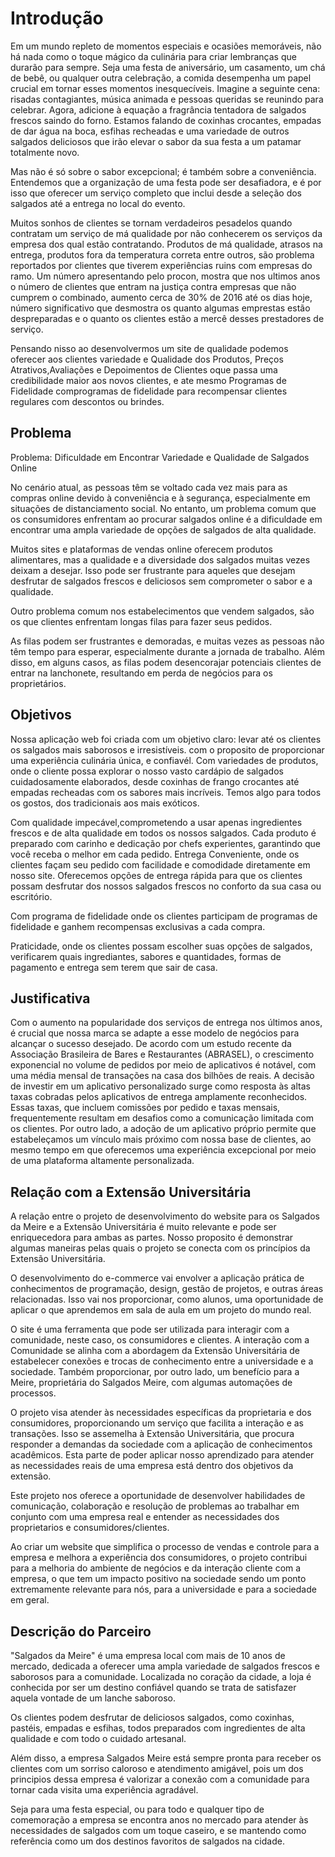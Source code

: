 # Introdução

Em um mundo repleto de momentos especiais e ocasiões memoráveis, não há nada como o toque mágico da culinária para criar lembranças que durarão para sempre. Seja uma festa de aniversário, um casamento, um chá de bebê, ou qualquer outra celebração, a comida desempenha um papel crucial em tornar esses momentos inesquecíveis. 
Imagine a seguinte cena: risadas contagiantes, música animada e pessoas queridas se reunindo para celebrar. Agora, adicione à equação a fragrância tentadora de salgados frescos saindo do forno. Estamos falando de coxinhas crocantes, empadas de dar água na boca, esfihas recheadas e uma variedade de outros salgados deliciosos que irão elevar o sabor da sua festa a um patamar totalmente novo.

Mas não é só sobre o sabor excepcional; é também sobre a conveniência. Entendemos que a organização de uma festa pode ser desafiadora, e é por isso que oferecer um serviço completo que inclui desde a seleção dos salgados até a entrega no local do evento. 

Muitos sonhos de clientes se tornam verdadeiros pesadelos quando contratam um serviço de má qualidade por não conhecerem os serviços da empresa dos qual estão contratando.
Produtos de má qualidade, atrasos na entrega, produtos fora da temperatura correta entre outros, são problema reportados por clientes que tiverem experiências ruins com empresas do ramo.
Um número apresentando pelo procon, mostra que nos ultimos anos o número de clientes que entram na justiça contra empresas que não cumprem o combinado, aumento cerca de 30% de 2016 até os dias hoje, número significativo que desmostra os quanto algumas emprestas estão despreparadas e o quanto os clientes estão a mercê desses prestadores de serviço.

Pensando nisso ao desenvolvermos um site de qualidade podemos oferecer aos clientes
variedade e Qualidade dos Produtos, Preços Atrativos,Avaliações e Depoimentos de Clientes oque passa uma credibilidade maior aos novos clientes, e ate mesmo Programas de Fidelidade comprogramas de fidelidade para recompensar clientes regulares com descontos ou brindes.


## Problema

Problema: Dificuldade em Encontrar Variedade e Qualidade de Salgados Online

No cenário atual, as pessoas têm se voltado cada vez mais para as compras online devido à conveniência e à segurança, especialmente em situações de distanciamento social. No entanto, um problema comum que os consumidores enfrentam ao procurar salgados online é a dificuldade em encontrar uma ampla variedade de opções de salgados de alta qualidade.

Muitos sites e plataformas de vendas online oferecem produtos alimentares, mas a qualidade e a diversidade dos salgados muitas vezes deixam a desejar. Isso pode ser frustrante para aqueles que desejam desfrutar de salgados frescos e deliciosos sem comprometer o sabor e a qualidade.

Outro problema comum nos estabelecimentos que vendem salgados, são os que clientes enfrentam longas filas para fazer seus pedidos.

As filas podem ser frustrantes e demoradas, e muitas vezes as pessoas não têm tempo para esperar, especialmente durante a jornada de trabalho. Além disso, em alguns casos, as filas podem desencorajar potenciais clientes de entrar na lanchonete, resultando em perda de negócios para os proprietários.



## Objetivos

Nossa aplicação web foi criada com um objetivo claro: levar até os clientes os salgados mais saborosos e irresistíveis. com o proposito de proporcionar uma experiência culinária única, e confiavél.
Com variedades de produtos, onde o cliente possa explorar o nosso vasto cardápio de salgados cuidadosamente elaborados, desde coxinhas de frango crocantes até empadas recheadas com os sabores mais incríveis. Temos algo para todos os gostos, dos tradicionais aos mais exóticos.

Com qualidade impecável,comprometendo a usar apenas ingredientes frescos e de alta qualidade em todos os nossos salgados. Cada produto é preparado com carinho e dedicação por chefs experientes, garantindo que você receba o melhor em cada pedido.
Entrega Conveniente, onde os clientes façam seu pedido com facilidade e comodidade diretamente em nosso site. Oferecemos opções de entrega rápida para que os clientes possam desfrutar dos nossos salgados frescos no conforto da sua casa ou escritório.

Com programa de fidelidade onde os clientes participam de programas de fidelidade e ganhem recompensas exclusivas a cada compra.

Praticidade, onde os clientes possam escolher suas opções de salgados, verificarem quais ingrediantes, sabores e quantidades, formas de pagamento e entrega sem terem que sair de casa.

 

## Justificativa

Com o aumento na popularidade dos serviços de entrega nos últimos anos, é crucial que nossa marca se adapte a esse modelo de negócios para alcançar o sucesso desejado.
De acordo com um estudo recente da Associação Brasileira de Bares e Restaurantes (ABRASEL), o crescimento exponencial no volume de pedidos por meio de aplicativos é notável, com uma média mensal de transações na casa dos bilhões de reais.
A decisão de investir em um aplicativo personalizado surge como resposta às altas taxas cobradas pelos aplicativos de entrega amplamente reconhecidos. 
Essas taxas, que incluem comissões por pedido e taxas mensais, frequentemente resultam em desafios como a comunicação limitada com os clientes. 
Por outro lado, a adoção de um aplicativo próprio permite que estabeleçamos um vínculo mais próximo com nossa base de clientes, ao mesmo tempo em que oferecemos uma experiência excepcional por meio de uma plataforma altamente personalizada.


## Relação com a Extensão Universitária

A relação entre o projeto de desenvolvimento do website para os Salgados da Meire e a Extensão Universitária é muito relevante e pode ser enriquecedora para ambas as partes. Nosso proposito é demonstrar algumas maneiras pelas quais o projeto se conecta com os princípios da Extensão Universitária.

O desenvolvimento do e-commerce vai envolver a aplicação prática de conhecimentos de programação, design, gestão de projetos, e outras áreas relacionadas. Isso vai nos proporcionar, como alunos, uma oportunidade de aplicar o que aprendemos em sala de aula em um projeto do mundo real.

O site é uma ferramenta que pode ser utilizada para interagir com a comunidade, neste caso, os consumidores e clientes. A interação com a Comunidade se alinha com a abordagem da Extensão Universitária de estabelecer conexões e trocas de conhecimento entre a universidade e a sociedade. Também proporcionar, por outro lado, um benefício para a Meire, proprietária do Salgados Meire, com algumas automações de processos.

O projeto visa atender às necessidades específicas da proprietaria e dos consumidores, proporcionando um serviço que facilita a interação e as transações. Isso se assemelha à Extensão Universitária, que procura responder a demandas da sociedade com a aplicação de conhecimentos acadêmicos. Esta parte de poder aplicar nosso aprendizado para atender as necessidades reais de uma empresa está dentro dos objetivos da extensão.

Este projeto nos oferece a oportunidade de desenvolver habilidades de comunicação, colaboração e resolução de problemas ao trabalhar em conjunto com uma empresa real e entender as necessidades dos proprietarios e consumidores/clientes.

Ao criar um website que simplifica o processo de vendas e controle para a empresa e melhora a experiência dos consumidores, o projeto contribui para a melhoria do ambiente de negócios e da interação cliente com a empresa, o que tem um impacto positivo na sociedade sendo um ponto extremamente relevante para nós, para a universidade e para a sociedade em geral.


## Descrição do Parceiro

"Salgados da Meire" é uma empresa local com mais de 10 anos de mercado, dedicada a oferecer uma ampla variedade de salgados frescos e saborosos para a comunidade. Localizada no coração da cidade, a loja é conhecida por ser um destino confiável quando se trata de satisfazer aquela vontade de um lanche saboroso.

Os clientes podem desfrutar de deliciosos salgados, como coxinhas, pastéis, empadas e esfihas, todos preparados com ingredientes de alta qualidade e com todo o cuidado artesanal.

Além disso, a empresa Salgados Meire está sempre pronta para receber os clientes com um sorriso caloroso e atendimento amigável, pois um dos principios dessa empresa é  valorizar a conexão com a comunidade para tornar cada visita uma experiência agradável.

Seja para uma festa especial, ou para todo e qualquer tipo de comemoração a empresa se encontra anos no mercado para atender às necessidades de salgados com um toque caseiro, e se mantendo como referência como um dos destinos favoritos de salgados na cidade.

